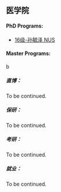 ## 医学院

#### PhD Programs:

* [16级-孙毓泽 NUS](grad-application/medicine/[SG]-16-sunyuze.md)

#### Master Programs:


b

##### 直博：

To be continued.

##### 保研：

To be continued.

##### 考研：

To be continued.

##### 就业：

To be continued.